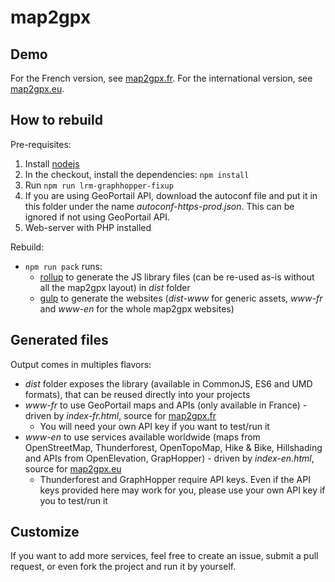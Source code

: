 # map2gpx

## Demo

For the French version, see [map2gpx.fr](https://map2gpx.fr). For the international version, see [map2gpx.eu](https://map2gpx.eu).

## How to rebuild

Pre-requisites:

1. Install [nodejs](https://nodejs.org/en/download/)
2. In the checkout, install the dependencies: `npm install`
3. Run `npm run lrm-graphhopper-fixup`
4. If you are using GeoPortail API, download the autoconf file and put it in this folder under the name _autoconf-https-prod.json_. This can be ignored if not using GeoPortail API.
5. Web-server with PHP installed

Rebuild:

- `npm run pack` runs:
  - [rollup](https://www.rollupjs.org/) to generate the JS library files (can be re-used as-is without all the map2gpx layout) in _dist_ folder
  - [gulp](https://gulpjs.com/) to generate the websites (_dist-www_ for generic assets, _www-fr_ and _www-en_ for the whole map2gpx websites)

## Generated files

Output comes in multiples flavors:

- _dist_ folder exposes the library (available in CommonJS, ES6 and UMD formats), that can be reused directly into your projects
- _www-fr_ to use GeoPortail maps and APIs (only available in France) - driven by _index-fr.html_, source for [map2gpx.fr](https://map2gpx.fr)
  - You will need your own API key if you want to test/run it
- _www-en_ to use services available worldwide (maps from OpenStreetMap, Thunderforest, OpenTopoMap, Hike & Bike, Hillshading and APIs from OpenElevation, GrapHopper) - driven by _index-en.html_, source for [map2gpx.eu](https://map2gpx.eu)
  - Thunderforest and GraphHopper require API keys. Even if the API keys provided here may work for you, please use your own API key if you to test/run it

## Customize

If you want to add more services, feel free to create an issue, submit a pull request, or even fork the project and run it by yourself.
